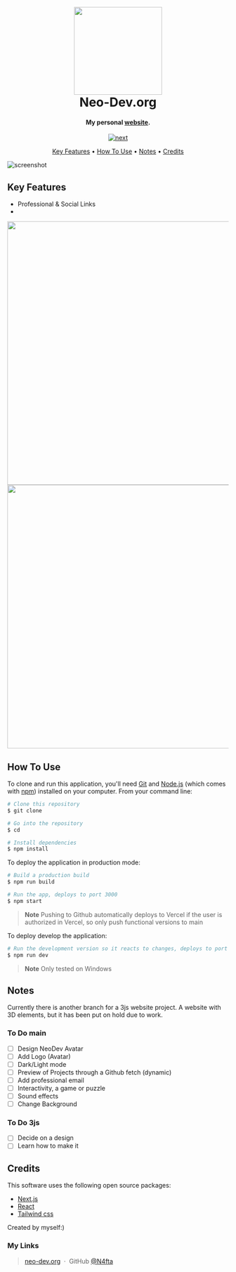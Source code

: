 <h1 align="center">
  <br>
  <img src="https://placehold.co/200?text=Project\nLogo&font=roboto" alt="" width="200">
  <br>
  Neo-Dev.org
  <br>
</h1>

<h4 align="center">My personal <a href="https://neo-dev.org" target="_blank">website</a>.</h4>

<!-- Badges -->
<p align="center">
  <a href="">
    <img src=""
         alt="next">
  </a>
</p>

<!-- Horizontal short Menu (w\ Links) -->
<p align="center">
  <a href="#key-features">Key Features</a> •
  <a href="#how-to-use">How To Use</a> •
  <a href="#notes">Notes</a> •
  <a href="#credits">Credits</a>
</p>

<!-- Pref. Animated Screenshot-->

![screenshot](https://placehold.co/800x400?text=Screenshot&font=roboto)

## Key Features

- Professional & Social Links
- 

<div align=center>
<img src="https://placehold.co/600x300?text=Screenshot&font=roboto" alt="" width="600">
<img src="https://placehold.co/600x300?text=Screenshot&font=roboto" alt="" width="600">
</div>

## How To Use

To clone and run this application, you'll need [Git](https://git-scm.com) and [Node.js](https://nodejs.org/en/download/) (which comes with [npm](http://npmjs.com)) installed on your computer. From your command line:

```bash
# Clone this repository
$ git clone

# Go into the repository
$ cd

# Install dependencies
$ npm install
```

To deploy the application in production mode:

```bash
# Build a production build
$ npm run build

# Run the app, deploys to port 3000
$ npm start
```

> **Note**
> Pushing to Github automatically deploys to Vercel if the user is authorized in Vercel, so only push functional versions to main


To deploy develop the application:

```bash
# Run the development version so it reacts to changes, deploys to port 3000
$ npm run dev
```

> **Note**
> Only tested on Windows

## Notes

Currently there is another branch for a 3js website project. A website with 3D elements, but it has been put on hold due to work.

### To Do main

- [ ] Design NeoDev Avatar
- [ ] Add Logo (Avatar)
- [ ] Dark/Light mode
- [ ] Preview of Projects through a Github fetch (dynamic)
- [ ] Add professional email
- [ ] Interactivity, a game or puzzle
- [ ] Sound effects
- [ ] Change Background

### To Do 3js

- [ ] Decide on a design
- [ ] Learn how to make it

## Credits

This software uses the following open source packages:

- [Next.js](https://nextjs.org/)
- [React](https://react.dev/)
- [Tailwind css](https://tailwindcss.com/)

Created by myself:)

### My Links

> [neo-dev.org](https://neo-dev.org) &nbsp;&middot;&nbsp;
> GitHub [@N4fta](https://github.com/N4fta)
